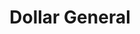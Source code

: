 ---
title: "Dollar General"
url: /crestview/dollar-general-west-james-lee-boulevard/
shop: variety store
---